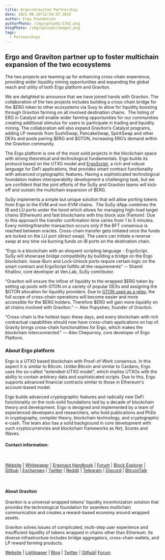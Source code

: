 ```yaml
---
title: Ergo<>Graviton Partnership
date: 2021-08-16T12:54:57.363Z
author: Ergo Foundation
authorPhoto: /img/uploads/1762.png
blogPhoto: /img/uploads/image1.png
tags:
  - Partnerships
---
```

<!--StartFragment-->



## **Ergo and Graviton partner up to foster multichain expansion of the two ecosystems**



The two projects are teaming up for enhancing cross-chain experience, providing wider liquidity mining opportunities and expanding the global reach and utility of both Ergo platform and Graviton.



We are delighted to announce that we have joined hands with Graviton. The collaboration of the two projects includes building a cross-chain bridge for the $ERG token to other ecosystems via Susy to allow for liquidity boosting through Graviton farming on all involved destination chains.  The listing of ERG in Catalyst will enable wider farming opportunities for our communities creating additional stimulus for users to participate in trading and liquidity mining. The collaboration will also expand Graviton’s Catalyst programs, adding LP rewards from SushiSwap, PancakeSwap, SpiritSwap and other DEXs and pools pairing $ERG and $GTON, increasing ERG’s demand within the Graviton community. 



The Ergo platform is one of the most solid projects in the blockchain space with strong theoretical and technological fundamentals. Ergo builds its protocol based on the UTXO model and [ErgoScript](https://ergoplatform.org/docs/ErgoScript.pdf), a rich and robust language for DeFi applications, that provides smart contract functionality with advanced cryptographic features. Having a sophisticated technological foundation makes interoperability development a challenging task, but we are confident that the joint efforts of the SuSy and Graviton teams will kick-off and sustain the multichain expansion of $ERG.



SuSy implements a simple but unique solution that will allow porting tokens from Ergo to the EVM and non-EVM chains.  The SuSy dApp combines the IB and LU ports under the hood which allows for managing high-load target chains (Ethereum) and fast blockchains with tiny block size (Fantom). Due to this approach the transfer confirmation time varies from 1 to 5 minutes. Every minting/transfer transaction occurs only if the BFT consensus is reached between oracles. Cross-chain transfer gets initiated once the funds are locked on the LU port (direct swap). The users can initiate a reverse swap at any time via burning funds on IB ports on the destination chain.



“Ergo is a blockchain with an eloquent scripting language - ErgoScript. SuSy will showcase bridge compatibility by building a bridge on the Ergo blockchain. Issue-Burn and Lock-Unlock ports require certain logic on the smart contract and ErgoScript fulfills all the requirements” -- Shamil Khalilov, core developer at Ven.Lab, SuSy contributor.



“Graviton will ensure the inflow of liquidity to the wrapped $ERG token by setting up pools with GTON on a variety of popular DEXs and assigning the $GTON allocation for liquidity providers. Due to [GTON used as a relay](https://medium.com/graviton-one/cross-chain-relay-token-76400963a2a1), the full scope of cross-chain operations will become easier and more accessible for the $ERG holders. Therefore $ERG will gain more liquidity on all chains involved with Graviton.” -- Alex Pupyshev, founder of Graviton.



“Cross-chain is the hottest topic these days, and every blockchain with rich contractual capabilities should now have cross-chain applications on top of. Gravity brings cross-chain functionalities for Ergo, which makes the blockchain interconnected.” — Alex Chepurnoy, core developer of Ergo Platform.



### About Ergo platform



Ergo is a UTXO based blockchain with Proof-of-Work consensus. In this aspect it is similar to Bitcoin. Unlike Bitcoin and similar to Cardano, Ergo uses the so-called "extended-UTXO model", which implies UTXOs with the ability to contain arbitrary data and sophisticated scripts. Due to this, Ergo supports advanced financial contracts similar to those in Ethereum's account-based model.



Ergo builds advanced cryptographic features and radically new DeFi functionality on the rock-solid foundations laid by a decade of blockchain theory and development. Ergo is designed and implemented by a team of experienced developers and researchers, who hold publications and PhDs in cryptography, compiler theory, blockchain technology, and cryptographic e-cash. The team also has a solid background in core development with such cryptocurrencies and blockchain frameworks as Nxt, Scorex and Waves.



#### Contact information:

 

[Website](https://ergoplatform.org/) | [Whitepaper](https://ergoplatform.org/en/documents/) | [Ergonaut Handbook](https://ergonaut.space/en/home) | [Forum](https://www.ergoforum.org/) | [Block Explorer](https://explorer.ergoplatform.com/) | [Github](https://github.com/ergoplatform/ergo) | [Exchanges](https://ergoplatform.org/en/exchanges/) | [Twitter](https://twitter.com/ergoplatformorg) | [Reddit](https://www.reddit.com/r/ergonauts/) | [Telegram](https://t.me/ergoplatform) | [Discord](https://discord.com/invite/kj7s7nb) | [BitcoinTalk](https://bitcointalk.org/index.php?topic=5150971) 

 



#### About Graviton



Graviton is a universal wrapped tokens’ liquidity incentivization solution that provides the technological foundation for seamless multichain communication and creates a reward-based economy around wrapped assets.



Graviton solves issues of complicated, multi-step user experience and insufficient liquidity of tokens wrapped in chains other than Ethereum. Its diverse infrastructure includes bridge aggregators, cross-chain wallets, and LP reward farming products.



[Website](https://graviton.one/) | [Lightpaper](https://medium.com/graviton-one/introduction-to-graviton-defi-liquidity-incentivization-with-a-seamless-borderless-inter-chain-ux-a142b988fbff) | [Blog](https://medium.com/graviton-one) | [Twitter](https://twitter.com/OneGraviton) | [Github](https://github.com/Graviton-One/)| [Forum](https://forum.graviton.one/)



<!--EndFragment-->